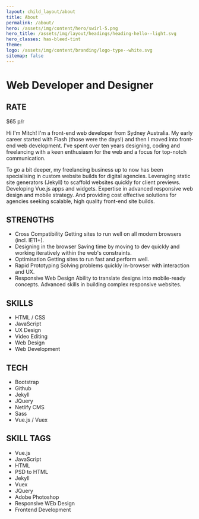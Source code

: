 ```yaml
---
layout: child_layout/about
title: About
permalink: /about/
hero: /assets/img/content/hero/swirl-5.png
hero_title: /assets/img/layout/headings/heading-hello--light.svg
hero_classes: has-bleed-tint
theme:
logo: /assets/img/content/branding/logo-type--white.svg
sitemap: false
---
```


# Web Developer and Designer

## RATE

$65 p/r

Hi I'm Mitch! I'm a front-end web developer from Sydney Australia. My early career started with Flash (those were the days!) and then I moved into front-end web development. I've spent over ten years designing, coding and freelancing with a keen enthusiasm for the web and a focus for top-notch communication.

To go a bit deeper, my freelancing business up to now has been specialising in custom website builds for digital agencies. Leveraging static site generators (Jekyll) to scaffold websites quickly for client previews. Developing Vue.js apps and widgets. Expertise in advanced responsive web design and mobile strategy. And providing cost effective solutions for agencies seeking scalable, high quality front-end site builds.

## STRENGTHS

- Cross Compatibility Getting sites to run well on all modern browsers (incl. IE11+).
- Designing in the browser Saving time by moving to dev quickly and working iteratively within the web's constraints.
- Optimisation Getting sites to run fast and perform well.
- Rapid Prototyping Solving problems quickly in-browser with interaction and UX.
- Responsive Web Design Ability to translate designs into mobile-ready concepts.  Advanced skills in building complex responsive websites.

## SKILLS

- HTML / CSS
- JavaScript
- UX Design
- Video Editing
- Web Design
- Web Development

## TECH

- Bootstrap
- Github
- Jekyll
- JQuery
- Netlify CMS
- Sass
- Vue.js / Vuex

## SKILL TAGS

- Vue.js
- JavaScript
- HTML
- PSD to HTML
- Jekyll
- Vuex
- JQuery
- Adobe Photoshop
- Responsive WEb Design
- Frontend Development